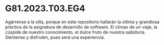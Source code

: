 # G81.2023.T03.EG4
Agárrense a la silla, porque en este repositorio hallarán la última y grandiosa práctica de la asignatura de desarrollo de software. El climax de un viaje, la cúspide de nuestro conocimiento, el dulce fruto de nuestra sabiduría. Siéntense y disfruten, pues será una experiencia.

